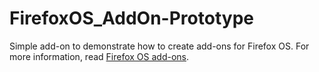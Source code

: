 # FirefoxOS_AddOn-Prototype

Simple add-on to demonstrate how to create add-ons for Firefox OS. For more information, read [Firefox OS add-ons](https://developer.mozilla.org/en-US/Firefox_OS/Add-ons).

